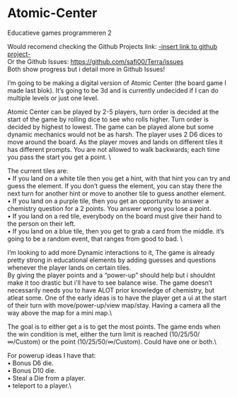 # Atomic-Center

Educatieve games programmeren 2

Would recomend checking the Github Projects link: [-insert link to github project-](https://github.com/users/safi00/projects/3) \
Or the Github Issues: https://github.com/safi00/Terra/issues \
Both show progress but i detail more in Github Issues!

I’m going to be making a digital version of Atomic Center (the board game I made last blok).
It’s going to be 3d and is currently undecided if I can do multiple levels or just one level.

Atomic Center can be played by 2-5 players, turn order is decided at the start of the game by rolling dice to see who rolls higher. 
Turn order is decided by highest to lowest. The game can be played alone but some dynamic mechanics would not be as harsh. 
The player uses 2 D6 dices to move around the board. As the player moves and lands on different tiles it has different prompts.
You are not allowed to walk backwards; each time you pass the start you get a point. \

The current tiles are: \
•	If you land on a white tile then you get a hint, with that hint you can try and guess the element. If you don’t guess the element, you can stay there the next turn for another hint or move to another tile to guess another element.\
•	If you land on a purple tile, then you get an opportunity to answer a chemistry question for a 2 points. You answer wrong you lose a point. \
•	If you land on a red tile, everybody on the board must give their hand to the person on their left.\
•	If you land on a blue tile, then you get to grab a card from the middle.
it’s going to be a random event, that ranges from good to bad. \

I’m looking to add more Dynamic interactions to it, The game is already pretty strong in educational elements by adding guesses and questions whenever the player lands on certain tiles.\
By giving the player points and a “power-up” should help but i shouldnt make it too drastic but i'll have to see balance wise. The game doesn’t necessarily needs you to have ALOT prior knowledge of chemistry, but atleat some. One of the early ideas is to have the player get a ui at the start of their turn with move/power-up/view map/stay.
Having a camera all the way above the map for a mini map.\

The goal is to either get a is to get the most points. The game ends when the win condition is met, either the turn limit is reached (10/25/50/∞/Custom) or the point (10/25/50/∞/Custom). Could have one or both.\

For powerup ideas I have that: \
•	Bonus D6 die.\
•	Bonus D10 die.\
•	Steal a Die from a player.\
•	teleport to a player.\
